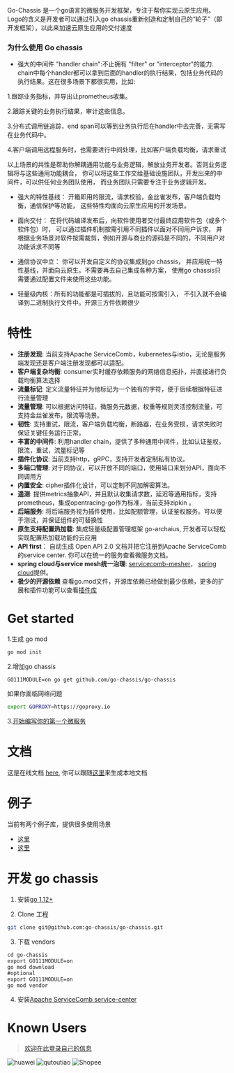Go-Chassis 是一个go语言的微服务开发框架，专注于帮你实现云原生应用。Logo的含义是开发者可以通过引入go chassis重新创造和定制自己的“轮子”（即开发框架），以此来加速云原生应用的交付速度

### 为什么使用 Go chassis
- 强大的中间件 "handler chain":不止拥有 "filter" or "interceptor"的能力. chain中每个handler都可以拿到后面的handler的执行结果，包括业务代码的执行结果。这在很多场景下都很实用，比如:

1.跟踪业务指标，并导出让prometheus收集。

2.跟踪关键的业务执行结果，审计这些信息。

3.分布式调用链追踪，end span可以等到业务执行后在handler中去完善，无需写在业务代码中。

4.客户端调用远程服务时，也需要进行中间处理，比如客户端负载均衡，请求重试

以上场景的共性是帮助你解耦通用功能与业务逻辑，解放业务开发者。否则业务逻辑将与这些通用功能耦合，
你可以将这些工作交给基础设施团队，开发出来的中间件，可以供任何业务团队使用，
而业务团队只需要专注于业务逻辑开发。

- 强大的特性基线：
开箱即用的限流，请求校验，金丝雀发布，客户端负载均衡，通信保护等功能，
这些特性均面向云原生应用的开发场景。

- 面向交付：
在将代码编译发布后，向软件使用者交付最终应用软件包（或多个软件包）时，
可以通过插件机制按需引用不同插件以面对不同用户诉求，
并根据业务场景对软件按需裁剪，例如开源与商业的源码是不同的，不同用户对功能诉求不同等

- 通信协议中立：
你可以开发自定义的协议集成到go chassis， 
并应用统一特性基线，并面向云原生。不需要再去自己集成各种方案，
使用go chassis只需要通过配置文件来使用这些功能。

- 轻量级内核：所有的功能都是可插拔的，且功能可按需引入，
不引入就不会编译到二进制执行文件中。开源三方件依赖很少

# 特性

 - **注册发现**: 当前支持Apache ServiceComb，kubernetes与istio，无论是服务端发现还是客户端注册发现都可以适配。
 - **客户端复杂均衡**: consumer实时缓存依赖服务的网络信息拓扑，并直接进行负载均衡算法选择
 - **流量标记**:  定义流量特征并为他标记为一个独有的字符，便于后续根据特征进行流量管理
 - **流量管理**:  可以根据访问特征，微服务元数据，权重等规则灵活控制流量，可支持金丝雀发布，限流等场景。
 - **韧性**:  支持重试，限流，客户端负载均衡，断路器，在业务受损，请求失败时保证关键任务运行正常。
 - **丰富的中间件**:  利用handler chain，提供了多种通用中间件，比如认证鉴权，限流，重试，流量标记等
 - **插件化协议**: 当前支持http，gRPC，支持开发者定制私有协议。
 - **多端口管理**:  对于同协议，可以开放不同的端口，使用端口来划分API，面向不同调用方
 - **内置安全**: cipher插件化设计，可以定制不同加解密算法。
 - **遥测**:  提供metrics抽象API，并且默认收集请求数，延迟等通用指标，支持prometheus，集成opentracing-go作为标准，当前支持zipkin 。
 - **后端服务**: 将后端服务视为插件使用，比如配额管理，认证鉴权服务。可以便于测试，并保证组件的可替换性
 - **原生支持配置热加载**: 集成轻量级配置管理框架 go-archaius, 开发者可以轻松实现配置热加载功能的云应用
 - **API first**： 自动生成 Open API 2.0 文档并把它注册到Apache ServiceComb的service center. 你可以在统一的服务查看微服务文档。
 - **spring cloud与service mesh统一治理**: [servicecomb-mesher](https://github.com/apache/servicecomb-mesher)， [spring cloud](https://github.com/huaweicloud/spring-cloud-huawei)提供。
 - **极少的开源依赖** 查看go.mod文件，开源库依赖已经做到最少依赖，更多的扩展和插件功能可以查看[插件库](https://github.com/go-chassis/go-chassis-extension)

# Get started 
1.生成 go mod
```bash
go mod init
```
2.增加go chassis 
```shell script
GO111MODULE=on go get github.com/go-chassis/go-chassis
```
如果你面临网络问题
```bash
export GOPROXY=https://goproxy.io
```

3.[开始编写你的第一个微服务](https://go-chassis.readthedocs.io/en/latest/getstarted/writing-rest.html)


# 文档
这是在线文档 [here](https://go-chassis.readthedocs.io/), 
你可以跟随[这里](docs/README.md)来生成本地文档

# 例子
当前有两个例子库，提供很多使用场景
- [这里](examples)
- [这里](https://github.com/go-chassis/go-chassis-examples)

# 开发 go chassis

1. 安装[go 1.12+](https://golang.org/doc/install) 

2. Clone 工程

```sh
git clone git@github.com:go-chassis/go-chassis.git
```

3. 下载 vendors
```shell
cd go-chassis
export GO111MODULE=on 
go mod download
#optional
export GO111MODULE=on 
go mod vendor
```

4. 安装[Apache ServiceComb service-center](http://servicecomb.apache.org/)

# Known Users

> [欢迎在此登录自己的信息](https://github.com/go-chassis/go-chassis/issues/592)

![huawei](https://raw.githubusercontent.com/go-chassis/go-chassis.github.io/master/known_users/huawei.PNG) 
![qutoutiao](https://raw.githubusercontent.com/go-chassis/go-chassis.github.io/master/known_users/qutoutiao.PNG)
![Shopee](https://raw.githubusercontent.com/go-chassis/go-chassis.github.io/master/known_users/Shopee.png)

